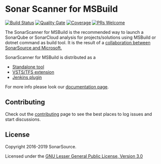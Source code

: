 # Sonar Scanner for MSBuild

[![Build Status](https://sonarsource.visualstudio.com/_apis/public/build/definitions/399fb241-ecc7-4802-8697-dcdd01fbb832/7/badge)](https://sonarsource.visualstudio.com/DotNetTeam%20Project/_build/index?definitionId=7)
[![Quality Gate](https://sonarcloud.io/api/project_badges/measure?project=sonarscanner-msbuild&metric=alert_status)](https://sonarcloud.io/dashboard?id=sonarscanner-msbuild)
[![Coverage](https://sonarcloud.io/api/project_badges/measure?project=sonarscanner-msbuild&metric=coverage)](https://sonarcloud.io/component_measures?id=sonarscanner-msbuild&metric=coverage)
[![PRs Welcome](https://img.shields.io/badge/PRs-welcome-brightgreen.svg)](#contributing)

The SonarScanner for MSBuild is the recommended way to launch a SonarQube or SonarCloud analysis for projects/solutions using MSBuild or dotnet command as build tool. It is the result of a [collaboration between SonarSource and Microsoft.](http://www.sonarqube.org/announcing-sonarqube-integration-with-msbuild-and-team-build/)

SonarScanner for MSBuild is distributed as a

* [Standalone tool](https://github.com/SonarSource/sonar-scanner-msbuild)
* [VSTS/TFS extension](https://github.com/SonarSource/sonar-scanner-vsts)
* [Jenkins plugin](https://github.com/SonarSource/sonar-scanner-jenkins)

For more info please look our [documentation page](https://docs.sonarqube.org/x/Lx9q).

## Contributing

Check out the [contributing](CONTRIBUTING.md) page to see the best places to log issues and start discussions.

## License

Copyright 2016-2019 SonarSource.

Licensed under the [GNU Lesser General Public License, Version 3.0](http://www.gnu.org/licenses/lgpl.txt)
